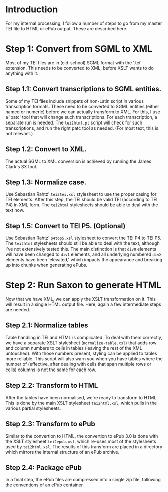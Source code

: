 # Introduction #

For my internal processing, I follow a number of steps to go from my master TEI file to HTML or ePub output. These are described here.


# Step 1: Convert from SGML to XML #

Most of my TEI files are in (old-school) SGML format with the '.tei' extension. This needs to be converted to XML, before XSLT wants to do anything with it.

## Step 1.1: Convert transcriptions to SGML entities. ##

Some of my TEI files include snippets of non-Latin script in various transcription formats. These need to be converted to SGML entities (either named or numeric) before we can actually transform to XML. For this, I use a 'patc' tool that will change such transcriptions. For each transcription, a separate run is needed. The `tei2html.pl` script will check for such transcriptions, and run the right patc tool as needed. (For most text, this is not relevant.)

## Step 1.2: Convert to XML. ##

The actual SGML to XML conversion is achieved by running the James Clark's SX tool.

## Step 1.3: Normalize case. ##

Use Sebastian Rahtz' `tei2tei.xsl` stylesheet to use the proper casing for TEI elements. After this step, the TEI should be valid TEI (according to TEI P4) in XML form. The `tei2html` stylesheets should be able to deal with the text now.

## Step 1.5: Convert to TEI P5. (Optional) ##

Use Sebastian Rahtz' `p4top5.xsl` stylesheet to convert the TEI P4 to TEI P5. The `tei2html` stylesheets should still be able to deal with the text, although I've not extensively tested this. The main distinction is that `div0` elements will have been changed to `div1` elements, and all underlying numbered `divX` elements have been 'elevated,' which impacts the appearance and breaking up into chunks when generating ePubs.

# Step 2: Run Saxon to generate HTML #

Now that we have XML, we can apply the XSLT transformation on it. This will result in a single HTML output file. Here, again a few intermediate steps are needed.

## Step 2.1: Normalize tables ##

Table handling in TEI and HTML is complicated. To deal with them correctly, we have a separate XSLT stylesheet (`normalize-table.xsl`) that adds row and column numbers to cells in tables (leaving the rest of the XML untouched). With those numbers present, styling can be applied to tables more reliable. This script will also warn you when you have tables where the number of (effective, after dealing with cells that span multiple rows or cells) columns is not the same for each row.

## Step 2.2: Transform to HTML ##

After the tables have been normalised, we're ready to transform to HTML. This is done by the main XSLT stylesheet `tei2html.xsl`, which pulls in the various partial stylesheets.

## Step 2.3: Transform to ePub ##

Similar to the convertion to HTML, the convertion to ePub 3.0 is done with the XSLT stylesheet `tei2epub.xsl`, which re-uses most of the stylesheets used by `tei2html.xsl`. The results of this transform are placed in a directory which mirrors the internal structure of an ePub archive.

## Step 2.4: Package ePub ##

In a final step, the ePub files are compressed into a single zip file, following the conventions of an ePub container.
